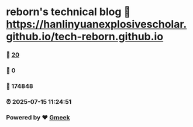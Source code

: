 # reborn's technical blog :link: https://hanlinyuanexplosivescholar.github.io/tech-reborn.github.io 
### :page_facing_up: [20](https://hanlinyuanexplosivescholar.github.io/tech-reborn.github.io/tag.html) 
### :speech_balloon: 0 
### :hibiscus: 174848 
### :alarm_clock: 2025-07-15 11:24:51 
### Powered by :heart: [Gmeek](https://github.com/Meekdai/Gmeek)
